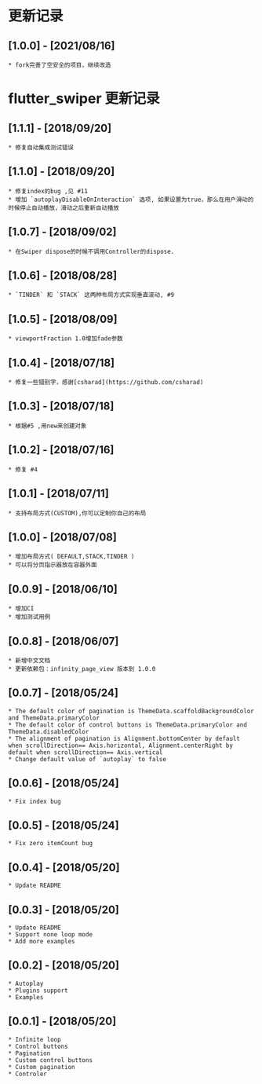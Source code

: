# 更新记录


## [1.0.0] - [2021/08/16]
    * fork完善了空安全的项目，继续改造

# flutter_swiper 更新记录

## [1.1.1] - [2018/09/20]
    * 修复自动集成测试错误

## [1.1.0] - [2018/09/20]
    * 修复index的bug ,见 #11
    * 增加 `autoplayDisableOnInteraction` 选项, 如果设置为true，那么在用户滑动的时候停止自动播放，滑动之后重新自动播放


## [1.0.7] - [2018/09/02]
    * 在Swiper dispose的时候不调用Controller的dispose.

## [1.0.6] - [2018/08/28]
    * `TINDER` 和 `STACK` 这两种布局方式实现垂直滚动, #9

## [1.0.5] - [2018/08/09]
    * viewportFraction 1.0增加fade参数

## [1.0.4] - [2018/07/18]
    * 修复一些错别字，感谢[csharad](https://github.com/csharad)
   
## [1.0.3] - [2018/07/18]
    * 根据#5 ,用new来创建对象

## [1.0.2] - [2018/07/16]
    * 修复 #4

## [1.0.1] - [2018/07/11]
    * 支持布局方式(CUSTOM),你可以定制你自己的布局
    
## [1.0.0] - [2018/07/08]
    * 增加布局方式( DEFAULT,STACK,TINDER )
    * 可以将分页指示器放在容器外面

## [0.0.9] - [2018/06/10]
    * 增加CI
    * 增加测试用例

## [0.0.8] - [2018/06/07]
    * 新增中文文档
    * 更新依赖包：infinity_page_view 版本到 1.0.0

## [0.0.7] - [2018/05/24]
    * The default color of pagination is ThemeData.scaffoldBackgroundColor and ThemeData.primaryColor
    * The default color of control buttons is ThemeData.primaryColor and ThemeData.disabledColor
    * The alignment of pagination is Alignment.bottomCenter by default when scrollDirection== Axis.horizontal, Alignment.centerRight by default when scrollDirection== Axis.vertical
    * Change default value of `autoplay` to false

## [0.0.6] - [2018/05/24]
    * Fix index bug

## [0.0.5] - [2018/05/24]
    * Fix zero itemCount bug
    
## [0.0.4] - [2018/05/20]
    * Update README

## [0.0.3] - [2018/05/20]
    * Update README
    * Support none loop mode
    * Add more examples

## [0.0.2] - [2018/05/20]
    * Autoplay
    * Plugins support 
    * Examples

## [0.0.1] - [2018/05/20]
    * Infinite loop
    * Control buttons
    * Pagination
    * Custom control buttons
    * Custom pagination
    * Controler
